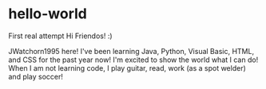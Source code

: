 # hello-world
First real attempt
Hi Friendos! :)

JWatchorn1995 here! I've been learning Java, Python, Visual Basic, HTML, and CSS for the past year now! I'm excited to show the world what I can do!
When I am not learning code, I play guitar, read, work (as a spot welder) and play soccer!
